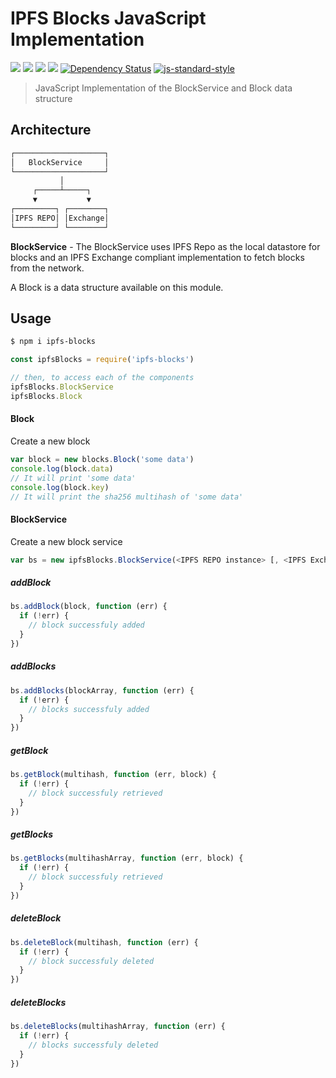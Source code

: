 IPFS Blocks JavaScript Implementation
=====================================

[![](https://img.shields.io/badge/made%20by-Protocol%20Labs-blue.svg?style=flat-square)](http://ipn.io) 
[![](https://img.shields.io/badge/project-IPFS-blue.svg?style=flat-square)](http://ipfs.io/)
[![](https://img.shields.io/badge/freenode-%23ipfs-blue.svg?style=flat-square)](http://webchat.freenode.net/?channels=%23ipfs)
![](https://img.shields.io/badge/coverage-?%25-yellow.svg?style=flat-square)
[![Dependency Status](https://david-dm.org/ipfs/js-ipfs-blocks.svg?style=flat-square)](https://david-dm.org/ipfs/js-ipfs-blocks)
[![js-standard-style](https://img.shields.io/badge/code%20style-standard-brightgreen.svg?style=flat-square)](https://github.com/feross/standard)

> JavaScript Implementation of the BlockService and Block data structure

## Architecture

```markdown
┌────────────────────┐
│   BlockService     │
└────────────────────┘
           │
     ┌─────┴─────┐
     ▼           ▼
┌─────────┐ ┌────────┐
│IPFS REPO│ │Exchange│
└─────────┘ └────────┘
```

**BlockService** - The BlockService uses IPFS Repo as the local datastore for blocks and an IPFS Exchange compliant implementation to fetch blocks from the network.

A Block is a data structure available on this module.

## Usage

```bash
$ npm i ipfs-blocks
```

```javascript
const ipfsBlocks = require('ipfs-blocks')

// then, to access each of the components
ipfsBlocks.BlockService
ipfsBlocks.Block
```

#### Block

Create a new block

```JavaScript
var block = new blocks.Block('some data')
console.log(block.data) 
// It will print 'some data'
console.log(block.key)
// It will print the sha256 multihash of 'some data'
```

#### BlockService

Create a new block service

```JavaScript
var bs = new ipfsBlocks.BlockService(<IPFS REPO instance> [, <IPFS Exchange>])
```

##### addBlock

```JavaScript
bs.addBlock(block, function (err) {
  if (!err) {
    // block successfuly added
  }
})
```

##### addBlocks

```JavaScript
bs.addBlocks(blockArray, function (err) {
  if (!err) {
    // blocks successfuly added
  }
})
```

##### getBlock

```JavaScript
bs.getBlock(multihash, function (err, block) {
  if (!err) {
    // block successfuly retrieved
  }
})
```


##### getBlocks

```JavaScript
bs.getBlocks(multihashArray, function (err, block) {
  if (!err) {
    // block successfuly retrieved
  }
})
```

##### deleteBlock

```JavaScript
bs.deleteBlock(multihash, function (err) {
  if (!err) {
    // block successfuly deleted
  }
})
```

##### deleteBlocks

```JavaScript
bs.deleteBlocks(multihashArray, function (err) {
  if (!err) {
    // blocks successfuly deleted
  }
})
```

